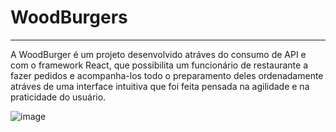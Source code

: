 # WoodBurgers
---
A WoodBurger é um projeto desenvolvido atráves do consumo de API e com o framework React, que possibilita um funcionário de restaurante a fazer pedidos e acompanha-los todo o preparamento deles ordenadamente atráves de uma interface intuitiva que foi feita pensada na agilidade e na praticidade do usuário.

![image](https://user-images.githubusercontent.com/64505863/136089973-814a9714-36d2-4476-9f24-a2a55c404c60.png)

